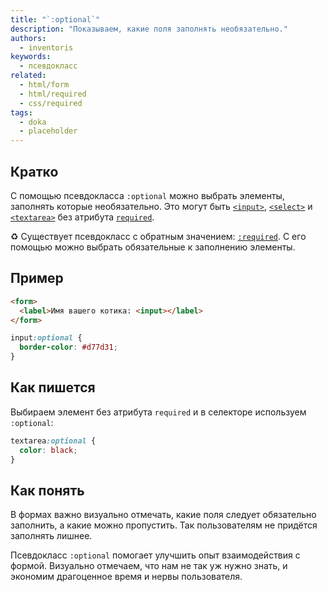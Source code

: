```yaml
---
title: "`:optional`"
description: "Показываем, какие поля заполнять необязательно."
authors:
  - inventoris
keywords:
  - псевдокласс
related:
  - html/form
  - html/required
  - css/required
tags:
  - doka
  - placeholder
---
```


## Кратко

С помощью псевдокласса `:optional` можно выбрать элементы, заполнять которые необязательно. Это могут быть [`<input>`](/html/input/), [`<select>`](/html/select/) и [`<textarea>`](/html/textarea/) без атрибута [`required`](/html/required/).

<aside>

♻️ Существует псевдокласс с обратным значением: [`:required`](/css/required/). С его помощью можно выбрать обязательные к заполнению элементы.

</aside>

## Пример

```html
<form>
  <label>Имя вашего котика: <input></label>
</form>
```

```css
input:optional {
  border-color: #d77d31;
}
```

## Как пишется

Выбираем элемент без атрибута `required` и в селекторе используем `:optional`:

```css
textarea:optional {
  color: black;
}
```

## Как понять

В формах важно визуально отмечать, какие поля следует обязательно заполнить, а какие можно пропустить. Так пользователям не придётся заполнять лишнее.

Псевдокласс `:optional` помогает улучшить опыт взаимодействия с формой. Визуально отмечаем, что нам не так уж нужно знать, и экономим драгоценное время и нервы пользователя.

